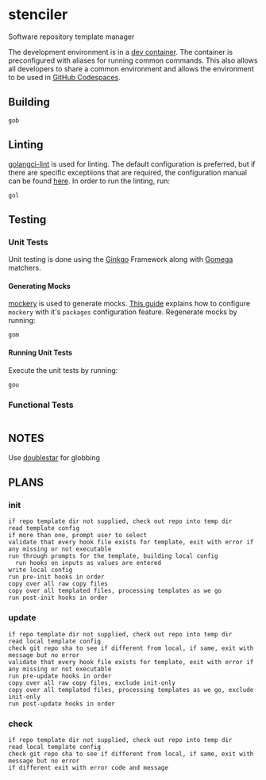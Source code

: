 # stenciler

 Software repository template manager

The development environment is in a [dev container](https://containers.dev). The container is preconfigured with aliases
for running common commands. This also allows all developers to share a common environment and allows the environment to
be used in [GitHub Codespaces](https://docs.github.com/en/codespaces).

## Building

```shell
gob
```

## Linting

[golangci-lint](https://golangci-lint.run/) is used for linting. The default configuration is preferred, but if there
are specific exceptiions that are required, the configuration manual can be found
[here](https://golangci-lint.run/usage/configuration/). In order to run the linting, run:

```shell
gol
```

## Testing

### Unit Tests

Unit testing is done using the [Ginkgo](https://onsi.github.io/ginkgo/) Framework along with
[Gomega](https://onsi.github.io/gomega/) matchers.

#### Generating Mocks

[mockery](https://vektra.github.io/mockery/latest/) is used to generate mocks.
[This guide](https://vektra.github.io/mockery/latest/features/#packages-configuration) explains how to configure
`mockery` with it's `packages` configuration feature. Regenerate mocks by running:

```shell
gom
```

#### Running Unit Tests

Execute the unit tests by running:

```shell
gou
```

### Functional Tests

```shell
```

## NOTES

Use [doublestar](https://github.com/bmatcuk/doublestar) for globbing

## PLANS

### init

```pseudo
if repo template dir not supplied, check out repo into temp dir
read template config
if more than one, prompt user to select
validate that every hook file exists for template, exit with error if any missing or not executable
run through prompts for the template, building local config
  run hooks on inputs as values are entered
write local config
run pre-init hooks in order
copy over all raw copy files
copy over all templated files, processing templates as we go
run post-init hooks in order
```

### update

```pseudo
if repo template dir not supplied, check out repo into temp dir
read local template config
check git repo sha to see if different from local, if same, exit with message but no error
validate that every hook file exists for template, exit with error if any missing or not executable
run pre-update hooks in order
copy over all raw copy files, exclude init-only
copy over all templated files, processing templates as we go, exclude init-only
run post-update hooks in order
```

### check

```pseudo
if repo template dir not supplied, check out repo into temp dir
read local template config
check git repo sha to see if different from local, if same, exit with message but no error
if different exit with error code and message
```
